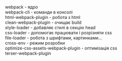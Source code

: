 webpack - ядро <br>
webpack-cli - команди в консолі <br>
html-webpack-plugin - робота з html <br>
clean-webpack-plugin - очищає build <br>
style-loader - добавляє стилі в секцію head <br>
css-loader - допомогає працювати і розрізняти css <br>
file-loader - робота з шрифтами, картинками... <br>
cross-env - режим розробки <br>
optimize-css-assets-webpack-plugin - оптимізація css <br>
terser-webpack-plugin